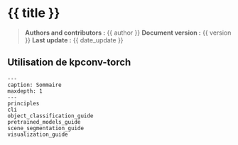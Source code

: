 # {{ title }}

> **Authors and contributors :** {{ author }}
> **Document version :** {{ version }}
> **Last update :** {{ date_update }}

## Utilisation de kpconv-torch

```{toctree}
---
caption: Sommaire
maxdepth: 1
---
principles
cli
object_classification_guide
pretrained_models_guide
scene_segmentation_guide
visualization_guide
```
